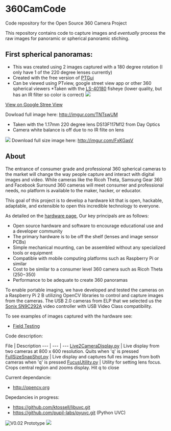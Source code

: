 # 360CamCode
Code repository for the Open Source 360 Camera Project

This repository contains code to capture images and _eventually_ process the raw images for panoramic or spherical panoramic stiching. 

## First spherical panoramas:
* This was created using 2 images captured with a 180 degree rotation (I only have 1 of the 220 degree lenses currently)
* Created with the free version of [PTGui](https://www.ptgui.com)
* Can be viewed using PTview, google street view app or other 360 spherical viewers
*Taken with the [LS-40180](http://www.uctronics.com/ls-40180-fish-eye-lens-105mm-focal-length-for-raspberry-pi-camera-board-p-2074l.html) fisheye (lower quality, but has an IR filter so color is correct)
![](http://i.imgur.com/TNTswUM.jpg)

[View on Google Stree View](https://www.google.com/maps/@43.8062169,-70.2512689,3a,90y,332.7h,82.47t/data=!3m7!1e1!3m5!1s-5MO35BMW5HE%2FVyUo9E1VHvI%2FAAAAAAAAHNw%2FE2HV6cnC8mYH1FQPFqYaJbeJtALE0PSlgCLIB!2e4!3e12!7i2172!8i1086)

Dowload full image here: http://imgur.com/TNTswUM

* Taken with the 1.17mm 220 degree lens DS13F117M12 from Day Optics
* Camera white balance is off due to no IR filte on lens

![](http://i.imgur.com/FxKGasV.jpg)
Download full size image here: http://imgur.com/FxKGasV

## About
The entrance of consumer grade and professional 360 spherical cameras to the market will change the way people capture and interact with digital images and video.  While cameras like the Ricoh Theta, Samsung Gear 360 and Facebook Surround 360 cameras will meet consumer and professional needs, no platform is available to the maker, hacker, or educator.  

This goal of this project is to develop a hardware kit that is open, hackable, adaptable, and extensible to open this incredible technology to everyone. 

As detailed on the [hardware page](https://github.com/Open360cam/360CamHardware/blob/gh-pages/README.md),
Our key principals are as follows:
* Open source hardware and software to encourage educational use and a developer community
* The primary hardware is to be off the shelf (lenses and image sensor PCBs)
* Simple mechanical mounting, can be assembled without any specialized tools or equipment
* Compatible with mobile computing platforms such as Raspberry Pi or similar
* Cost to be similar to a consumer level 360 camera such as Ricoh Theta ($250-$350)
* Performance to be adequate to create 360 panoramas 

To enable portable imaging, we have developed and tested the cameras on a Raspberry Pi 2 B utilizing OpenCV libraries to control and capture images from the cameras. The USB 2.0 cameras from ELP that we selected us the [Sonix SN9C292A](http://www.sonix.com.tw/article-en-995-7860) video controller with USB Video Class compatibility. 

To see examples of images captured with the hardware see: 
* [Field Testing](https://github.com/Open360cam/360CamHardware/wiki/Field-Testing)

Code description:

File | Description 
--- | --- | ---
[Live2CameraDisplay.py](https://github.com/Open360cam/360CamCode/blob/master/Live2CameraDisplay.py) | Live display from two cameras at 800 x 600 resolution. Quits when 'q' is pressed
[FullSizeSnapShot.py](https://github.com/Open360cam/360CamCode/blob/master/FullSizeSnapShot.py) | Live display and captures full res images from both cameras when 'q' is pressed
[FucusUtility.py](https://github.com/Open360cam/360CamCode/blob/master/FocusUtility.py) | Utility for setting lens focus. Crops central region and zooms display. Hit q to close

Current dependancie:

* http://opencv.org
 
Depedancies in progress:
* https://github.com/ktossell/libuvc.git
* https://github.com/pupil-labs/pyuvc.git  (Python UVC)

![V0.02 Prototype](http://i.imgur.com/UVtXb0tm.jpg?1)
![](http://i.imgur.com/9lv8rzXm.jpg)

